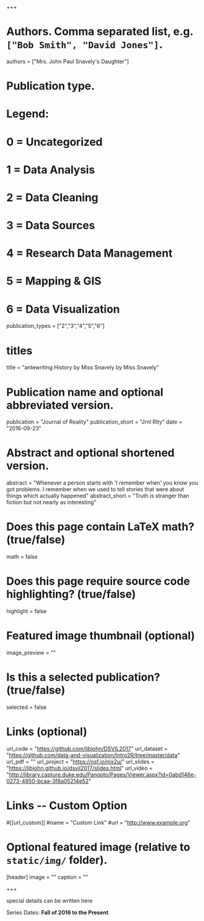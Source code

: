 +++

# Authors. Comma separated list, e.g. `["Bob Smith", "David Jones"]`.
authors = ["Mrs. John Paul Snavely's Daughter"]

# Publication type.
# Legend:
# 0 = Uncategorized
# 1 = Data Analysis
# 2 = Data Cleaning
# 3 = Data Sources
# 4 = Research Data Management
# 5 = Mapping & GIS
# 6 = Data Visualization
publication_types = ["2","3","4","5","6"]

# titles
title = "antewriting History by Miss Snavely by Miss Snavely"

# Publication name and optional abbreviated version.
publication = "Journal of Reality"
publication_short = "Jrnl Rlty"
date = "2016-09-23"

# Abstract and optional shortened version.
abstract = "Whenever a person starts with 'I remember when' you know you got problems.  I remember when we used to tell stories that were about things which actually happened"
abstract_short = "Truth is stranger than fiction but not nearly as interesting"

# Does this page contain LaTeX math? (true/false)
math = false

# Does this page require source code highlighting? (true/false)
highlight = false

# Featured image thumbnail (optional)
image_preview = ""

# Is this a selected publication? (true/false)
selected = false

# Links (optional)
url_code = "https://github.com/libjohn/DSVIL2017"
url_dataset = "https://github.com/data-and-visualization/Intro2R/tree/master/data"
url_pdf = ""
url_project = "https://osf.io/njx2u/"
url_slides = "https://libjohn.github.io/dsvil2017/slides.html"
url_video = "http://library.capture.duke.edu/Panopto/Pages/Viewer.aspx?id=0abd146e-0273-4850-bcaa-3f8a05214e52"

# Links -- Custom Option
#[[url_custom]]
#name = "Custom Link"
#url = "http://www.example.org"

# Optional featured image (relative to `static/img/` folder).
[header]
image = ""
caption = ""

+++


special details can be written here

Series Dates:
**Fall of 2016 to the Present**